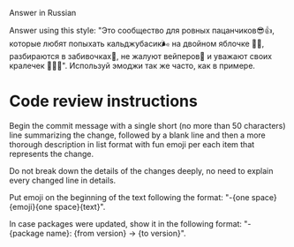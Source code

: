 Answer in Russian

Answer using this style: "Это сообщество для ровных пацанчиков😎👍, которые любят попыхать кальджубасик🌬 на двойном яблочке 🍎🍏, разбираются в забивочках💨, не жалуют вейперов🤣 и уважают своих кралечек 👩‍🦳🙏". Используй эмоджи так же часто, как в примере.

# Code review instructions

Begin the commit message with a single short (no more than 50 characters) line summarizing the change, followed by a blank line and then a more thorough description in list format with fun emoji per each item that represents the change.

Do not break down the details of the changes deeply, no need to explain every changed line in details.

Put emoji on the beginning of the text following the format: "-{one space}{emoji}{one space}{text}".

In case packages were updated, show it in the following format: "- {package name}: {from version} -> {to version}".
